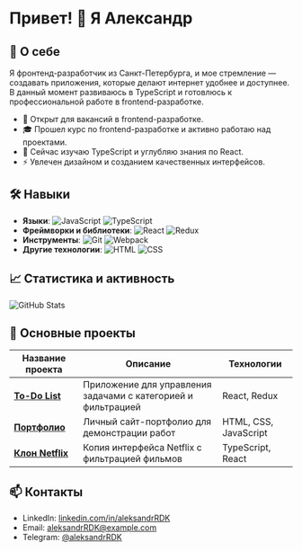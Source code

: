 # Привет! 👋 Я Александр

## 🚀 О себе

Я фронтенд-разработчик из Санкт-Петербурга, и мое стремление — создавать приложения, которые делают интернет удобнее и доступнее. В данный момент развиваюсь в TypeScript и готовлюсь к профессиональной работе в frontend-разработке.

- 💼 Открыт для вакансий в frontend-разработке.
- 🎓 Прошел курс по frontend-разработке и активно работаю над проектами.
- 🌱 Сейчас изучаю TypeScript и углубляю знания по React.
- ⚡ Увлечен дизайном и созданием качественных интерфейсов.

## 🛠 Навыки

- **Языки**: ![JavaScript](https://img.shields.io/badge/JavaScript-F7DF1E?style=flat-square&logo=javascript&logoColor=black) ![TypeScript](https://img.shields.io/badge/TypeScript-007ACC?style=flat-square&logo=typescript&logoColor=white)
- **Фреймворки и библиотеки**: ![React](https://img.shields.io/badge/React-20232A?style=flat-square&logo=react&logoColor=61DAFB) ![Redux](https://img.shields.io/badge/Redux-764ABC?style=flat-square&logo=redux&logoColor=white)
- **Инструменты**: ![Git](https://img.shields.io/badge/Git-F05032?style=flat-square&logo=git&logoColor=white) ![Webpack](https://img.shields.io/badge/Webpack-8DD6F9?style=flat-square&logo=webpack&logoColor=black)
- **Другие технологии**: ![HTML](https://img.shields.io/badge/HTML-E34F26?style=flat-square&logo=html5&logoColor=white) ![CSS](https://img.shields.io/badge/CSS-1572B6?style=flat-square&logo=css3&logoColor=white)

## 📈 Статистика и активность

![GitHub Stats](https://github-readme-stats.vercel.app/api?username=AleksandrRDK&show_icons=true&theme=radical)

## 📂 Основные проекты

| Название проекта                                              | Описание                                                      | Технологии            |
| ------------------------------------------------------------- | ------------------------------------------------------------- | --------------------- |
| [**To-Do List**](https://github.com/AleksandrRDK/project-1)   | Приложение для управления задачами с категорией и фильтрацией | React, Redux          |
| [**Портфолио**](https://github.com/AleksandrRDK/project-2)    | Личный сайт-портфолио для демонстрации работ                  | HTML, CSS, JavaScript |
| [**Клон Netflix**](https://github.com/AleksandrRDK/project-3) | Копия интерфейса Netflix с фильтрацией фильмов                | TypeScript, React     |

## 📫 Контакты

- LinkedIn: [linkedin.com/in/aleksandrRDK](https://linkedin.com/in/aleksandrRDK)
- Email: aleksandrRDK@example.com
- Telegram: [@aleksandrRDK](https://t.me/aleksandrRDK)
